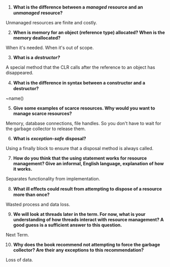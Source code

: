 1. **What is the diﬀerence between a** ***managed*** **resource and an** ***unmanaged*** **resource?**

Unmanaged resources are finite and costly.

2. **When is memory for an object (reference type) allocated? When is the memory deallocated?**

When it's needed. When it's out of scope.

3. **What is a** ***destructor?***

A special method that the CLR calls after the reference to an object has disappeared.

4. **What is the diﬀerence in syntax between a constructor and a destructor?**

~name()

5. **Give some examples of scarce resources. Why would you want to manage scarce resources?**

Memory, database connections, file handles. So you don't have to wait for the garbage collector to release them.

6. **What is** ***exception-safe*** **disposal?**

Using a finally block to ensure that a disposal method is always called.

7. **How do you think that the using statement works for resource management? Give an informal, English language, explanation of how it works.**

Separates functionality from implementation.

8. **What ill eﬀects could result from attempting to dispose of a resource more than once?**

Wasted process and data loss.

9. **We will look at threads later in the term. For now, what is your understanding of how threads interact with resource management? A good guess is a sufficient answer to this question.**

Next Term.

10. **Why does the book recommend not attempting to force the garbage collector? Are their any exceptions to this recommendation?**

Loss of data.
